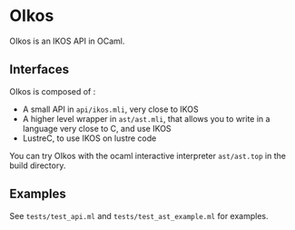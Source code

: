 OIkos
=====

OIkos is an IKOS API in OCaml.

Interfaces
----------

OIkos is composed of :
- A small API in `api/ikos.mli`, very close to IKOS
- A higher level wrapper in `ast/ast.mli`, that allows you to write in a language very close to C, and use IKOS
- LustreC, to use IKOS on lustre code

You can try OIkos with the ocaml interactive interpreter `ast/ast.top` in the build directory.

Examples
--------

See `tests/test_api.ml` and `tests/test_ast_example.ml` for examples.

